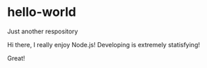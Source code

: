 # hello-world
Just another respository

Hi there, I really enjoy Node.js! 
Developing is extremely statisfying!

Great!
